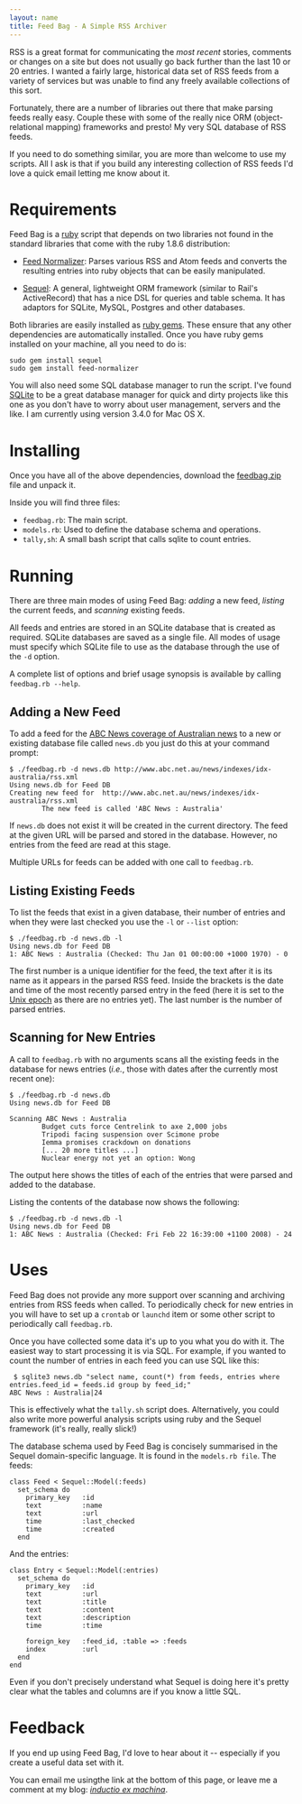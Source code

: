 ```yaml
---
layout: name
title: Feed Bag - A Simple RSS Archiver
---
```


RSS is a great format for communicating the _most recent_ stories, comments or
changes on a site but does not usually go back further than the last 10 or 20
entries. I wanted a fairly large, historical data set of RSS feeds from a
variety of services but was unable to find any freely available collections of
this sort.

Fortunately, there are a number of libraries out there that make parsing feeds
really easy. Couple these with some of the really nice ORM (object-relational 
mapping) frameworks and presto! My very SQL database of RSS feeds.

If you need to do something similar, you are more than welcome to use my 
scripts. All I ask is that if you build any interesting collection of RSS feeds
I'd love a quick email letting me know about it.

Requirements
============
Feed Bag is a [ruby][] script that depends on two libraries not found in the
standard libraries that come with the ruby 1.8.6 distribution:

[ruby]: http://ruby-lang.org

*	[Feed Normalizer][]: Parses various RSS and Atom feeds and converts
	the resulting entries into ruby objects that can be easily manipulated.

[feed normalizer]: http://feed-normalizer.rubyforge.org/

*	[Sequel][]: A general, lightweight ORM framework (similar to Rail's
	ActiveRecord) that has a nice DSL for queries and table schema. It
	has adaptors for SQLite, MySQL, Postgres and other databases.

[sequel]: http://sequel.rubyforge.org/

Both libraries are easily installed as [ruby gems][]. These ensure that any
other dependencies are automatically installed. Once you have ruby gems 
installed on your machine, all you need to do is:

	sudo gem install sequel
	sudo gem install feed-normalizer

[ruby gems]: http://www.rubygems.org/

You will also need some SQL database manager to run the script. I've found 
[SQLite][] to be a great database manager for quick and dirty projects like this
one as you don't have to worry about user management, servers and the like.
I am currently using version 3.4.0 for Mac OS X. 

[sqlite]: http://www.sqlite.org/

Installing
==========
Once you have all of the above dependencies, download the [feedbag.zip][] file
and unpack it. 

[feedbag.zip]: /~mreid/files/code/feedbag.zip

Inside you will find three files:

*	`feedbag.rb`: 	The main script.
*	`models.rb`:	Used to define the database schema and operations.
*	`tally,sh`:		A small bash script that calls sqlite to count entries.

Running
=======
There are three main modes of using Feed Bag: _adding_ a new feed, _listing_ the
current feeds, and _scanning_ existing feeds.

All feeds and entries are stored in an SQLite database that is created as 
required. SQLite databases are saved as a single file. All modes of usage must 
specify which SQLite file to use as the database through the use of the `-d`
option.

A complete list of options and brief usage synopsis is available by calling
`feedbag.rb --help`.

Adding a New Feed
-----------------
To add a feed for the [ABC News coverage of Australian news][abc] to a new
or existing database file called `news.db` you just do this at your command
prompt:

	$ ./feedbag.rb -d news.db http://www.abc.net.au/news/indexes/idx-australia/rss.xml
	Using news.db for Feed DB
	Creating new feed for  http://www.abc.net.au/news/indexes/idx-australia/rss.xml
	        The new feed is called 'ABC News : Australia'

If `news.db` does not exist it will be created in the current directory. The 
feed at the given URL will be parsed and stored in the database. However, no
entries from the feed are read at this stage.

Multiple URLs for feeds can be added with one call to `feedbag.rb`.

[abc]: http://www.abc.net.au/news/

Listing Existing Feeds
----------------------
To list the feeds that exist in a given database, their number of entries and
when they were last checked you use the `-l` or `--list` option:

	$ ./feedbag.rb -d news.db -l
	Using news.db for Feed DB
	1: ABC News : Australia (Checked: Thu Jan 01 00:00:00 +1000 1970) - 0

The first number is a unique identifier for the feed, the text after it is its
name as it appears in the parsed RSS feed. Inside the brackets is the date and 
time of the most recently parsed entry in the feed (here it is set to the [Unix 
epoch] as there are no entries yet). The last number is the number of parsed
entries.

[unix epoch]: http://en.wikipedia.org/wiki/Epoch_%28reference_date%29#Computing

Scanning for New Entries
------------------------
A call to `feedbag.rb` with no arguments scans all the existing feeds in the 
database for news entries (_i.e._, those with dates after the currently most
recent one):

	$ ./feedbag.rb -d news.db
	Using news.db for Feed DB
		
	Scanning ABC News : Australia
	        Budget cuts force Centrelink to axe 2,000 jobs
	        Tripodi facing suspension over Scimone probe
	        Iemma promises crackdown on donations
			[... 20 more titles ...]
	        Nuclear energy not yet an option: Wong

The output here shows the titles of each of the entries that were parsed and
added to the database.

Listing the contents of the database now shows the following:

	$ ./feedbag.rb -d news.db -l
	Using news.db for Feed DB
	1: ABC News : Australia (Checked: Fri Feb 22 16:39:00 +1100 2008) - 24

Uses
====
Feed Bag does not provide any more support over scanning and archiving entries
from RSS feeds when called. To periodically check for new entries in you will
have to set up a `crontab` or `launchd` item or some other script to 
periodically call `feedbag.rb`.

Once you have collected some data it's up to you what you do with it. The 
easiest way to start processing it is via SQL. For example, if you wanted to
count the number of entries in each feed you can use SQL like this:

	 $ sqlite3 news.db "select name, count(*) from feeds, entries where entries.feed_id = feeds.id group by feed_id;"
	ABC News : Australia|24
	
This is effectively what the `tally.sh` script does. Alternatively, you could
also write more powerful analysis scripts using ruby and the Sequel framework
(it's really, really slick!)

The database schema used by Feed Bag is concisely summarised in the Sequel 
domain-specific language. It is found in the `models.rb file`. The feeds:

	class Feed < Sequel::Model(:feeds)
	  set_schema do
	    primary_key   :id
	    text          :name
	    text          :url
	    time          :last_checked
	    time          :created
	  end

And the entries:

	class Entry < Sequel::Model(:entries)
	  set_schema do
	    primary_key   :id
	    text          :url
	    text          :title
	    text          :content
	    text          :description
	    time          :time

	    foreign_key   :feed_id, :table => :feeds
	    index         :url
	  end
	end

Even if you don't precisely understand what Sequel is doing here it's pretty 
clear what the tables and columns are if you know a little SQL.

Feedback
========
If you end up using Feed Bag, I'd love to hear about it -- especially if you 
create a useful data set with it. 

You can email me usingthe link at the bottom of this page, or leave me a comment
at my blog: _[inductio ex machina][]_.

[inductio ex machina]: http://conflate.net/inductio/
